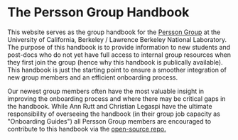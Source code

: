 
# The Persson Group Handbook

This website serves as the group handbook for the [Persson Group](http://perssongroup.lbl.gov) at the University of California, Berkeley / Lawrence Berkeley National Laboratory. The purpose of this handbook is to provide information to new students and post-docs who do not yet have full access to internal group resources when they first join the group (hence why this handbook is publically available). This handbook is just the starting point to ensure a smoother integration of new group members and an efficient onboarding process.

Our newest group members often have the most valuable insight in improving the onboarding process and where there may be critical gaps in the handbook. While Ann Rutt and Christian Legaspi have the ultimate responsibility of overseeing the handbook (in their group job capacity as "Onboarding Guides") all Persson Group members are encouraged to contribute to this handbook via the [open-source repo.](http://perssongroup.lbl.gov)

